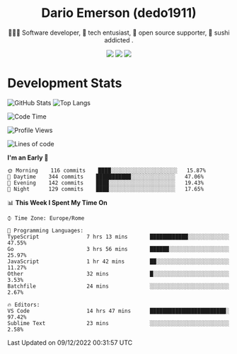 <div align="center">
  
# Dario Emerson (dedo1911)
👨🏼‍💻 Software developer, 🔧 tech entusiast, 🙌 open source supporter, 🍣 sushi addicted .

[![](https://img.shields.io/badge/-Linkedin-informational?style=for-the-badge&logo=linkedin&logoColor=white&color=2867B2)](http://linkedin.com/in/dedo1911)
[![](https://img.shields.io/badge/-Telegram-informational?style=for-the-badge&logo=telegram&logoColor=white&color=0088cc)](https://t.me/dedo1911)
[![](https://img.shields.io/badge/-Facebook-informational?style=for-the-badge&logo=facebook&logoColor=white&color=3b5998)](https://fb.com/dedo1911)

</div>

# Development Stats

![GitHub Stats](https://github-readme-stats.vercel.app/api?username=dedo1911&hide=&count_private=true&title_color=84cc16&text_color=ffffff&icon_color=84cc16&bg_color=1c1917&hide_border=true&border_radius=0&show_icons=true)
![Top Langs](https://github-readme-stats.vercel.app/api/top-langs/?username=dedo1911&theme=chartreuse-dark&layout=compact)

<!--START_SECTION:waka-->
![Code Time](http://img.shields.io/badge/Code%20Time-1%2C123%20hrs%2020%20mins-blue)

![Profile Views](http://img.shields.io/badge/Profile%20Views-0-blue)

![Lines of code](https://img.shields.io/badge/From%20Hello%20World%20I%27ve%20Written-52%20Thousand%20lines%20of%20code-blue)

**I'm an Early 🐤** 

```text
🌞 Morning    116 commits    ████░░░░░░░░░░░░░░░░░░░░░   15.87% 
🌆 Daytime    344 commits    ███████████░░░░░░░░░░░░░░   47.06% 
🌃 Evening    142 commits    ████░░░░░░░░░░░░░░░░░░░░░   19.43% 
🌙 Night      129 commits    ████░░░░░░░░░░░░░░░░░░░░░   17.65%

```


📊 **This Week I Spent My Time On** 

```text
⌚︎ Time Zone: Europe/Rome

💬 Programming Languages: 
TypeScript               7 hrs 13 mins       ████████████░░░░░░░░░░░░░   47.55% 
Go                       3 hrs 56 mins       ██████░░░░░░░░░░░░░░░░░░░   25.97% 
JavaScript               1 hr 42 mins        ██░░░░░░░░░░░░░░░░░░░░░░░   11.27% 
Other                    32 mins             █░░░░░░░░░░░░░░░░░░░░░░░░   3.53% 
Batchfile                24 mins             ░░░░░░░░░░░░░░░░░░░░░░░░░   2.67%

🔥 Editors: 
VS Code                  14 hrs 47 mins      ████████████████████████░   97.42% 
Sublime Text             23 mins             ░░░░░░░░░░░░░░░░░░░░░░░░░   2.58%

```


 Last Updated on 09/12/2022 00:31:57 UTC
<!--END_SECTION:waka-->

<!--
**dedo1911/dedo1911** is a ✨ _special_ ✨ repository because its `README.md` (this file) appears on your GitHub profile.

Here are some ideas to get you started:

- 🔭 I’m currently working on ...
- 🌱 I’m currently learning ...
- 👯 I’m looking to collaborate on ...
- 🤔 I’m looking for help with ...
- 💬 Ask me about ...
- 📫 How to reach me: ...
- 😄 Pronouns: ...
- ⚡ Fun fact: ...
-->
